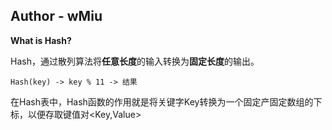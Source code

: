 ## Author - wMiu

**What is Hash?**

Hash，通过散列算法将**任意长度**的输入转换为**固定长度**的输出。
```
Hash(key) -> key % 11 -> 结果
```

在Hash表中，Hash函数的作用就是将关键字Key转换为一个固定产固定数组的下标，以便存取键值对<Key,Value>

